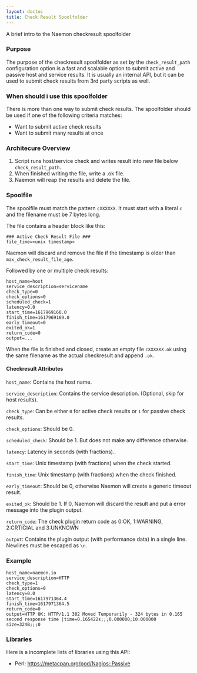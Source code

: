 ```yaml
---
layout: doctoc
title: Check Result Spoolfolder
---
```


A brief intro to the Naemon checkresult spoolfolder

### Purpose
The purpose of the checkresult spoolfolder as set by the `check_result_path`
configuration option is a fast and scalable option to submit active and
passive host and service results. It is usually an internal API, but
it can be used to submit check results from 3rd party scripts as well.

### When should i use this spoolfolder
There is more than one way to submit check results. The spoolfolder should
be used if one of the following criteria matches:

- Want to submit active check results
- Want to submit many results at once

### Architecure Overview

1. Script runs host/service check and writes result into
   new file below `check_result_path`.
2. When finished writing the file, write a .ok file.
3. Naemon will reap the results and delete the file.

### Spoolfile
The spoolfile must match the pattern `cXXXXXX`. It must start with a literal
`c` and the filename must be 7 bytes long.

The file contains a header block like this:
```
### Active Check Result File ###
file_time=<unix timestamp>
```

Naemon will discard and remove the file if the timestamp is older than `max_check_result_file_age`.

Followed by one or multiple check results:

```
host_name=host
service_description=servicename
check_type=0
check_options=0
scheduled_check=1
latency=0.0
start_time=1617969160.0
finish_time=1617969169.0
early_timeout=0
exited_ok=1
return_code=0
output=...
```

When the file is finished and closed, create an empty file `cXXXXXX.ok` using
the same filename as the actual checkresult and append `.ok`.

#### Checkresult Attributes

`host_name`: Contains the host name.

`service_description`: Contains the service description. (Optional, skip for host results).

`check_type`: Can be either `0` for active check results or `1` for passive check results.

`check_options`: Should be 0.

`scheduled_check`: Should be 1. But does not make any difference otherwise.

`latency`: Latency in seconds (with fractions)..

`start_time`: Unix timestamp (with fractions) when the check started.

`finish_time`: Unix timestamp (with fractions) when the check finished.

`early_timeout`: Should be 0, otherwise Naemon will create a generic timeout result.

`exited_ok`: Should be 1. If 0, Naemon will discard the result and put a error message into the plugin output.

`return_code`: The check plugin return code as 0:OK, 1:WARNING, 2:CRTICIAL and 3:UNKNOWN

`output`: Contains the plugin output (with performance data) in a single line. Newlines must be escaped as `\n`.


### Example

```
host_name=naemon.io
service_description=HTTP
check_type=1
check_options=0
latency=0.0
start_time=1617971364.4
finish_time=1617971364.5
return_code=0
output=HTTP OK: HTTP/1.1 302 Moved Temporarily - 324 bytes in 0.165 second response time |time=0.165422s;;;0.000000;10.000000 size=324B;;;0
```


### Libraries

Here is a incomplete lists of libraries using this API:

- Perl: <a href="https://metacpan.org/pod/Nagios::Passive" target="_blank">https://metacpan.org/pod/Nagios::Passive</a>

